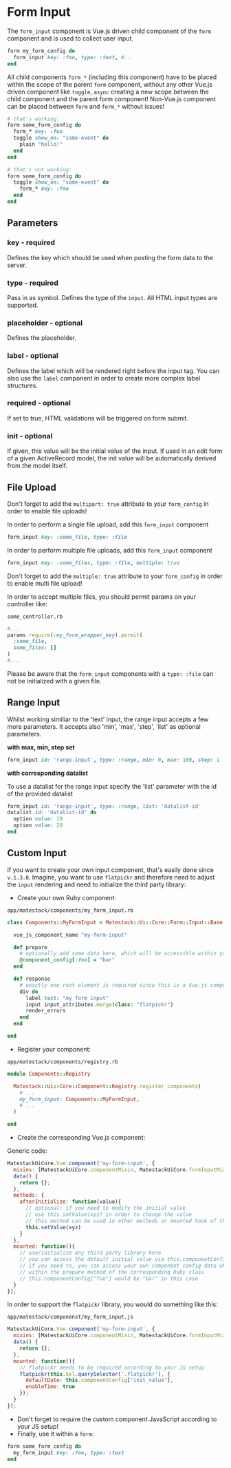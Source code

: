 # Form Input

The `form_input` component is Vue.js driven child component of the `form` component and is used to collect user input.

```ruby
form my_form_config do
  form_input key: :foo, type: :text, #...
end
```

All child components `form_*` \(including this component\) have to be placed within the scope of the parent `form` component, without any other Vue.js driven component like `toggle`, `async` creating a new scope between the child component and the parent form component! Non-Vue.js component can be placed between `form` and `form_*` without issues!

```ruby
# that's working:
form some_form_config do
  form_* key: :foo
  toggle show_on: "some-event" do
    plain "hello!"
  end
end

# that's not working:
form some_form_config do
  toggle show_on: "some-event" do
    form_* key: :foo
  end
end
```

## Parameters

### key - required

Defines the key which should be used when posting the form data to the server.

### type - required

Pass in as symbol. Defines the type of the `input`. All HTML input types are supported.

### placeholder - optional

Defines the placeholder.

### label - optional

Defines the label which will be rendered right before the input tag. You can also use the `label` component in order to create more complex label structures.

### required - optional

If set to true, HTML validations will be triggered on form submit.

### init - optional

If given, this value will be the initial value of the input. If used in an edit form of a given ActiveRecord model, the init value will be automatically derived from the model itself.

## File Upload

Don't forget to add the `multipart: true` attribute to your `form_config` in order to enable file uploads!

In order to perform a single file upload, add this `form_input` component

```ruby
form_input key: :some_file, type: :file
```

In order to perform multiple file uploads, add this `form_input` component

```ruby
form_input key: :some_files, type: :file, multiple: true
```

Don't forget to add the `multiple: true` attribute to your `form_config` in order to enable multi file upload!

In order to accept multiple files, you should permit params on your controller like:

`some_controller.rb`

```ruby
#...
params.require(:my_form_wrapper_key).permit(
  :some_file,
  some_files: []
)
#...
```

Please be aware that the `form_input` components with a `type: :file` can not be initialized with a given file.

## Range Input

Whilst working similiar to the 'text' input, the range input accepts a few more parameters. It accepts also 'min', 'max', 'step', 'list' as optional parameters.

**with max, min, step set**

```ruby
form_input id: 'range-input', type: :range, min: 0, max: 100, step: 1
```

**with corresponding datalist**

To use a datalist for the range input specify the 'list' parameter with the id of the provided datalist

```ruby
form_input id: 'range-input', type: :range, list: 'datalist-id'
datalist id: 'datalist-id' do
  option value: 10
  option value: 20
end
```

## Custom Input

If you want to create your own input component, that's easily done since `v.1.3.0`. Imagine, you want to use `flatpickr` and therefore need to adjust the `input` rendering and need to initialize the third party library:

* Create your own Ruby component:

`app/matestack/components/my_form_input.rb`

```ruby
class Components::MyFormInput < Matestack::Ui::Core::Form::Input::Base

  vue_js_component_name "my-form-input"

  def prepare
    # optionally add some data here, which will be accessible within your Vue.js component
    @component_config[:foo] = "bar"
  end

  def response
    # exactly one root element is required since this is a Vue.js component template
    div do
      label text: "my form input"
      input input_attributes.merge(class: "flatpickr")
      render_errors
    end
  end

end
```

* Register your component:

`app/matestack/components/registry.rb`

```ruby
module Components::Registry

  Matestack::Ui::Core::Component::Registry.register_components(
    # ...
    my_form_input: Components::MyFormInput,
    # ...
  )

end
```

* Create the corresponding Vue.js component:

Generic code:

```javascript
MatestackUiCore.Vue.component('my-form-input', {
  mixins: [MatestackUiCore.componentMixin, MatestackUiCore.formInputMixin],
  data() {
    return {};
  },
  methods: {
    afterInitialize: function(value){
      // optional: if you need to modify the initial value
      // use this.setValue(xyz) in order to change the value
      // this method can be used in other methods or mounted hook of this component as well!
      this.setValue(xyz)
    }
  },
  mounted: function(){
    // use/initialize any third party library here
    // you can access the default initial value via this.componentConfig["init_value"]
    // if you need to, you can access your own component config data which added
    // within the prepare method of the corresponding Ruby class
    // this.componentConfig["foo"] would be "bar" in this case
  }
});
```

In order to support the `flatpickr` library, you would do something like this:

`app/matestack/componenst/my_form_input.js`

```javascript
MatestackUiCore.Vue.component('my-form-input', {
  mixins: [MatestackUiCore.componentMixin, MatestackUiCore.formInputMixin],
  data() {
    return {};
  },
  mounted: function(){
    // flatpickr needs to be required according to your JS setup
    flatpickr(this.$el.querySelector('.flatpickr'), {
      defaultDate: this.componentConfig["init_value"],
      enableTime: true
    });
  }
});
```

* Don't forget to require the custom component JavaScript according to your JS setup!
* Finally, use it within a `form`:

```ruby
form some_form_config do
  my_form_input key: :foo, type: :text
end
```

